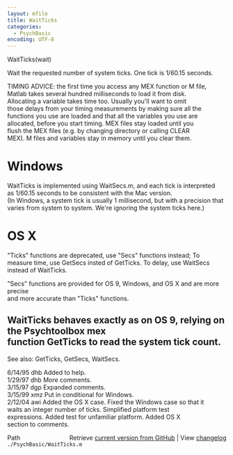 ```yaml
---
layout: mfile
title: WaitTicks
categories:
  - PsychBasic
encoding: UTF-8
---
```


WaitTicks(wait)  

Wait the requested number of system ticks. One tick is 1/60.15 seconds.  

TIMING ADVICE: the first time you access any MEX function or M file,  
Matlab takes several hundred milliseconds to load it from disk.  
Allocating a variable takes time too. Usually you'll want to omit  
those delays from your timing measurements by making sure all the  
functions you use are loaded and that all the variables you use are  
allocated, before you start timing. MEX files stay loaded until you  
flush the MEX files (e.g. by changing directory or calling CLEAR  
MEX). M files and variables stay in memory until you clear them.  


# Windows  

WaitTicks is implemented using WaitSecs.m, and each tick is interpreted  
as 1/60.15 seconds to be consistent with the Mac version.  
(In Windows, a system tick is usually 1 millisecond, but with a precision that  
varies from system to system. We're ignoring the system ticks here.)  

# OS X  

"Ticks" functions are deprecated, use "Secs" functions instead;  To  
measure time, use GetSecs insted of GetTicks. To delay, use WaitSecs  
instead of WaitTicks.  

"Secs" functions are provided for OS 9, Windows, and OS X and are more precise  
and more accurate than "Ticks" functions.  

WaitTicks behaves exactly as on OS 9, relying on the Psychtoolbox mex  
function GetTicks to read the system tick count.  
----  

See also: GetTicks, GetSecs, WaitSecs.  

6/14/95 dhb  Added to help.  
1/29/97 dhb  More comments.  
3/15/97 dgp  Expanded comments.  
3/15/99 xmz  Put in conditional for Windows.  
2/12/04 awi  Added the OS X case.  Fixed the Windows case so that it  
             waits an integer number of ticks.  Simplified platform test  
             expressions.  Added test for unfamiliar platform.  Added OS X  
             section to comments.  


<div class="code_header" style="text-align:right;">
  <span style="float:left;">Path&nbsp;&nbsp;</span> <span class="counter">Retrieve <a href=
  "https://raw.github.com/Psychtoolbox-3/Psychtoolbox-3/beta/./PsychBasic/WaitTicks.m">current version from GitHub</a> | View <a href=
  "https://github.com/Psychtoolbox-3/Psychtoolbox-3/commits/beta/./PsychBasic/WaitTicks.m">changelog</a></span>
</div>
<div class="code">
  <code>./PsychBasic/WaitTicks.m</code>
</div>

